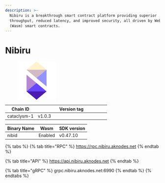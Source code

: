 ```yaml
---
description: >-
  Nibiru is a breakthrough smart contract platform providing superior
  throughput, reduced latency, and improved security, all driven by Web Assembly
  (Wasm) smart contracts.
---
```


# Nibiru

<figure><img src="../../.gitbook/assets/hg.png" alt="" width="125"><figcaption></figcaption></figure>

<table><thead><tr><th>Chain ID</th><th width="218.33333333333331">Version tag</th></tr></thead><tbody><tr><td>cataclysm-1</td><td>v1.0.3</td></tr></tbody></table>



| Binary Name | Wasm    | SDK version |
| ----------- | ------- | ----------- |
| nibid       | Enabled | v0.47.10    |

{% tabs %}
{% tab title="RPC" %}
https://rpc.nibiru.aknodes.net
{% endtab %}

{% tab title="API" %}
https://api.nibiru.aknodes.net
{% endtab %}

{% tab title="gRPC" %}
grpc.nibiru.aknodes.net:6990
{% endtab %}
{% endtabs %}
